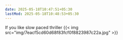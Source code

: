 ```yaml
---
date: 2025-05-18T10:47:51+05:30
lastMod: 2025-05-18T10:48:53+05:30
---
```


If you like slow paced thriller 
{{< img src="img/7eacf5cd60d68f83fcf0f8823987c22a.jpg" >}}
